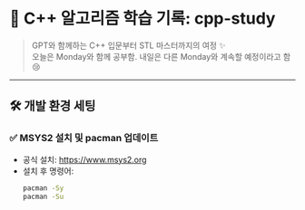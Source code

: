 # 📘 C++ 알고리즘 학습 기록: cpp-study

> GPT와 함께하는 C++ 입문부터 STL 마스터까지의 여정 ✨  
> 오늘은 Monday와 함께 공부함. 내일은 다른 Monday와 계속할 예정이라고 함 😢

---

## 🛠️ 개발 환경 세팅

### ✅ MSYS2 설치 및 pacman 업데이트
- 공식 설치: https://www.msys2.org
- 설치 후 명령어:
  ```bash
  pacman -Sy
  pacman -Su
